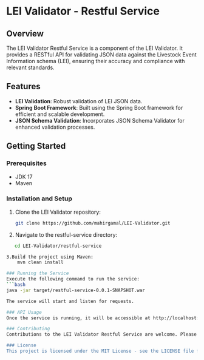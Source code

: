 
# LEI Validator - Restful Service

## Overview
The LEI Validator Restful Service is a component of the LEI Validator. It provides a RESTful API for validating JSON data against the Livestock Event Information schema (LEI), ensuring their accuracy and compliance with relevant standards.

## Features
- **LEI Validation**: Robust validation of LEI JSON data.
- **Spring Boot Framework**: Built using the Spring Boot framework for efficient and scalable development.
- **JSON Schema Validation**: Incorporates JSON Schema Validator for enhanced validation processes.

## Getting Started

### Prerequisites
- JDK 17
- Maven

### Installation and Setup
1. Clone the LEI Validator repository:
   ```bash
   git clone https://github.com/mahirgamal/LEI-Validator.git
2. Navigate to the restful-service directory:
  ```bash
     cd LEI-Validator/restful-service

3.Build the project using Maven:
      mvn clean install

### Running the Service
Execute the following command to run the service:
```bash
java -jar target/restful-service-0.0.1-SNAPSHOT.war

The service will start and listen for requests.

### API Usage
Once the service is running, it will be accessible at http://localhost:8080. Refer to the API documentation for details on available endpoints and their usage.

### Contributing
Contributions to the LEI Validator Restful Service are welcome. Please refer to the project's contribution guidelines for more information.

### License
This project is licensed under the MIT License - see the LICENSE file for details.

